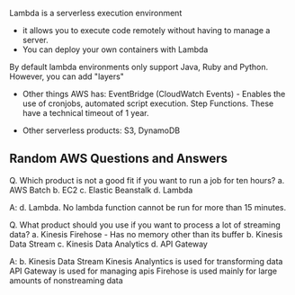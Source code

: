 
Lambda is a serverless execution environment
- it allows you to execute code remotely without having to manage a server.
- You can deploy your own containers with Lambda

By default lambda environments only support Java, Ruby and Python.
However, you can add "layers" 

- Other things AWS has:
EventBridge (CloudWatch Events) - Enables the use of cronjobs, automated script execution. 
Step Functions. These have a technical timeout of 1 year.

- Other serverless products:
S3, DynamoDB

## Random AWS Questions and Answers


Q. Which product is not a good fit if you want to run a job for ten hours?
a. AWS Batch
b. EC2
c. Elastic Beanstalk
d. Lambda

A:
d. Lambda. No lambda function cannot be run for more than 15 minutes.



Q. What product should you use if you want to process a lot of streaming data?
a. Kinesis Firehose - Has no memory other than its buffer
b. Kinesis Data Stream
c. Kinesis Data Analytics
d. API Gateway


A:
b. Kinesis Data Stream
Kinesis Analyntics is used for transforming data 
API Gateway is used for managing apis
Firehose is used mainly for large amounts of nonstreaming data

